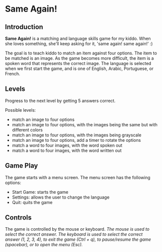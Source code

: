 # Same Again!

## Introduction
**Same Again!** is a matching and language skills game for my kiddo. When she loves something, she'll keep asking for it, 'same again! same again!' :)

The goal is to teach kiddo to match an item against four options. The item to be matched is an image. As the game becomes more difficult, the item is a spoken word that represents the correct image. The language is selected when we first start the game, and is one of English, Arabic, Portuguese, or French.

## Levels
Progress to the next level by getting 5 answers correct.

Possible levels:
* match an image to four options
* match an image to four options, with the images being the same but with different colors
* match an image to four options, with the images being grayscale
* match an image to four options, add a timer to rotate the options
* match a word to four images, with the word spoken out
* match a word to four images, with the word written out

## Game Play
The game starts with a menu screen. The menu screen has the following options:
* Start Game: starts the game
* Settings: allows the user to change the language
* Quit: quits the game

## Controls
The game is controlled by the mouse or keyboard. 
*The mouse is used to select the correct answer. The keyboard is used to select the correct answer (1, 2, 3, 4), to exit the game (Ctrl + q), to pause/resume the game (spacebar), or to open the menu (Esc).*

<!-- 
Ideas:
- do we need the timer/rotate options level?? seems to much for a toddler
- baseitem class - has properties: image, sound, text, and equality implementation to compare against other items
- need dictionary to load images and sounds during the game (don't load images in classes!) - toggle language thru some enum

## Game States
The game has the following states:
* Menu: the menu screen
* Game: the game screen
* Pause: the game is paused
* Game Over: the game is over

-->
